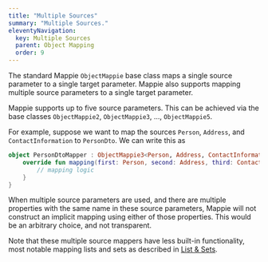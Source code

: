```yaml
---
title: "Multiple Sources"
summary: "Multiple Sources."
eleventyNavigation:
  key: Multiple Sources
  parent: Object Mapping
  order: 9
---
```


The standard Mappie `ObjectMappie` base class maps a single source parameter to a single
target parameter. Mappie also supports mapping multiple source parameters to a single 
target parameter. 

Mappie supports up to five source parameters. This can be achieved via the base classes `ObjectMappie2`, 
`ObjectMappie3`, ..., `ObjectMappie5`.

For example, suppose we want to map the sources `Person`, `Address`, and `ContactInformation` 
to `PersonDto`. We can write this as
```kotlin
object PersonDtoMapper : ObjectMappie3<Person, Address, ContactInformation, PersonDto>() {
    override fun mapping(first: Person, second: Address, third: ContactInformation): PersonDto = mapping {
        // mapping logic
    }
}
```

When multiple source parameters are used, and there are multiple properties with the same name in these source 
parameters, Mappie will not construct an implicit mapping using either of those properties. This would be an
arbitrary choice, and not transparent.

Note that these multiple source mappers have less built-in functionality, most notable mapping
lists and sets as described in  [List & Sets](/object-mapping/lists-and-sets/).
